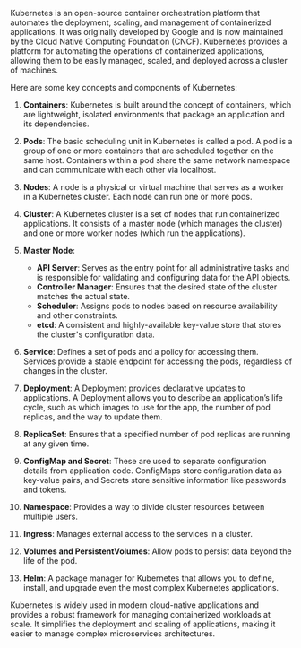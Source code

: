 Kubernetes is an open-source container orchestration platform that automates the deployment, scaling, and management of containerized applications. It was originally developed by Google and is now maintained by the Cloud Native Computing Foundation (CNCF). Kubernetes provides a platform for automating the operations of containerized applications, allowing them to be easily managed, scaled, and deployed across a cluster of machines.

Here are some key concepts and components of Kubernetes:

1. **Containers**: Kubernetes is built around the concept of containers, which are lightweight, isolated environments that package an application and its dependencies.

2. **Pods**: The basic scheduling unit in Kubernetes is called a pod. A pod is a group of one or more containers that are scheduled together on the same host. Containers within a pod share the same network namespace and can communicate with each other via localhost.

3. **Nodes**: A node is a physical or virtual machine that serves as a worker in a Kubernetes cluster. Each node can run one or more pods.

4. **Cluster**: A Kubernetes cluster is a set of nodes that run containerized applications. It consists of a master node (which manages the cluster) and one or more worker nodes (which run the applications).

5. **Master Node**:
   - **API Server**: Serves as the entry point for all administrative tasks and is responsible for validating and configuring data for the API objects.
   - **Controller Manager**: Ensures that the desired state of the cluster matches the actual state.
   - **Scheduler**: Assigns pods to nodes based on resource availability and other constraints.
   - **etcd**: A consistent and highly-available key-value store that stores the cluster's configuration data.

6. **Service**: Defines a set of pods and a policy for accessing them. Services provide a stable endpoint for accessing the pods, regardless of changes in the cluster.

7. **Deployment**: A Deployment provides declarative updates to applications. A Deployment allows you to describe an application’s life cycle, such as which images to use for the app, the number of pod replicas, and the way to update them.

8. **ReplicaSet**: Ensures that a specified number of pod replicas are running at any given time.

9. **ConfigMap and Secret**: These are used to separate configuration details from application code. ConfigMaps store configuration data as key-value pairs, and Secrets store sensitive information like passwords and tokens.

10. **Namespace**: Provides a way to divide cluster resources between multiple users.

11. **Ingress**: Manages external access to the services in a cluster.

12. **Volumes and PersistentVolumes**: Allow pods to persist data beyond the life of the pod.

13. **Helm**: A package manager for Kubernetes that allows you to define, install, and upgrade even the most complex Kubernetes applications.

Kubernetes is widely used in modern cloud-native applications and provides a robust framework for managing containerized workloads at scale. It simplifies the deployment and scaling of applications, making it easier to manage complex microservices architectures.
